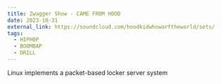 ```yaml
---
title: Zwagger Show - CAME FROM HOOD
date: 2023-10-31
external_link: https://soundcloud.com/hoodkidwhowarftheworld/sets/
tags:
  - HIPHOP
  - BOOMBAP
  - DRILL
---
```


Linux implements a packet-based locker server system

<!--more-->
